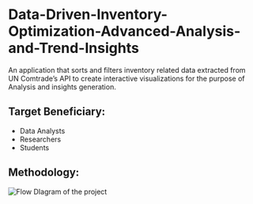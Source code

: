 # Data-Driven-Inventory-Optimization-Advanced-Analysis-and-Trend-Insights
An application that sorts and filters inventory related data extracted from UN Comtrade’s API to create interactive visualizations for the purpose of Analysis and insights generation.

## Target Beneficiary:
- Data Analysts
- Researchers
- Students

## Methodology:
![Flow DIagram of the project](/Users/aryanthakur/Downloads/Defining_Objectives.jpg)
